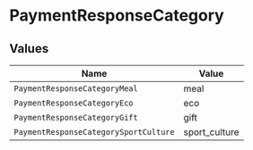 # PaymentResponseCategory


## Values

| Name                                  | Value                                 |
| ------------------------------------- | ------------------------------------- |
| `PaymentResponseCategoryMeal`         | meal                                  |
| `PaymentResponseCategoryEco`          | eco                                   |
| `PaymentResponseCategoryGift`         | gift                                  |
| `PaymentResponseCategorySportCulture` | sport_culture                         |